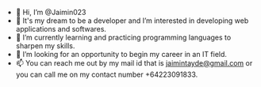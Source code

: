 - 👋 Hi, I’m @Jaimin023
- 👀 It's my dream to be a developer and I’m interested in developing web applications and softwares.
- 🌱 I’m currently learning and practicing programming languages to sharpen my skills.
- 💞️ I’m looking for an opportunity to begin my career in an IT field.
- 📫 You can reach me out by my mail id that is jaimintayde@gmail.com or you can call me on my contact number +64223091833.

<!---
Jaimin023/Jaimin023 is a ✨ special ✨ repository because its `README.md` (this file) appears on your GitHub profile.
You can click the Preview link to take a look at your changes.
--->
